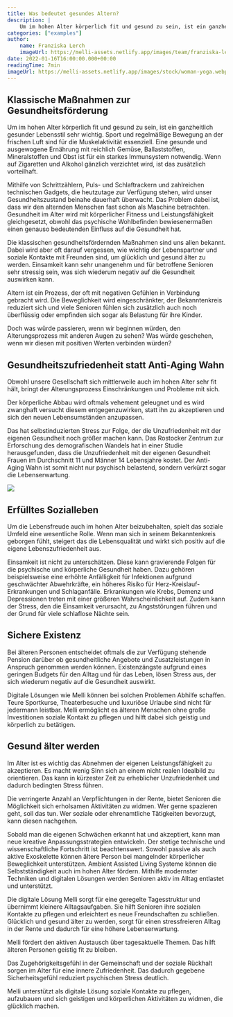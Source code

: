 ```yaml
---
title: Was bedeutet gesundes Altern?
description: |
    Um im hohen Alter körperlich fit und gesund zu sein, ist ein ganzheitlich gesunder Lebensstil sehr wichtig. Sport und regelmäßige Bewegung an der frischen Luft sind für die Muskelaktivität essenziell. Eine gesunde und ausgewogene Ernährung mit reichlich Gemüse, Ballaststoffen, Mineralstoffen und Obst ist für ein starkes Immunsystem notwendig. Wenn auf Zigaretten und Alkohol gänzlich verzichtet wird, ist das zusätzlich vorteilhaft.
categories: ["examples"]
author:
    name: Franziska Lerch
    imageUrl: https://melli-assets.netlify.app/images/team/franziska-lerch.webp
date: 2022-01-16T16:00:00.000+00:00
readingTime: 7min
imageUrl: https://melli-assets.netlify.app/images/stock/woman-yoga.webp
---
```


## Klassische Maßnahmen zur Gesundheitsförderung

Um im hohen Alter körperlich fit und gesund zu sein, ist ein ganzheitlich gesunder Lebensstil sehr wichtig. Sport und regelmäßige Bewegung an der frischen Luft sind für die Muskelaktivität essenziell. Eine gesunde und ausgewogene Ernährung mit reichlich Gemüse, Ballaststoffen, Mineralstoffen und Obst ist für ein starkes Immunsystem notwendig. Wenn auf Zigaretten und Alkohol gänzlich verzichtet wird, ist das zusätzlich vorteilhaft.

Mithilfe von Schrittzählern, Puls- und Schlaftrackern und zahlreichen technischen Gadgets, die heutzutage zur Verfügung stehen, wird unser Gesundheitszustand beinahe dauerhaft überwacht. Das Problem dabei ist, dass wir den alternden Menschen fast schon als Maschine betrachten. Gesundheit im Alter wird mit körperlicher Fitness und Leistungsfähigkeit gleichgesetzt, obwohl das psychische Wohlbefinden bewiesenermaßen einen genauso bedeutenden Einfluss auf die Gesundheit hat.

Die klassischen gesundheitsfördernden Maßnahmen sind uns allen bekannt. Dabei wird aber oft darauf vergessen, wie wichtig der Lebenspartner und soziale Kontakte mit Freunden sind, um glücklich und gesund älter zu werden. Einsamkeit kann sehr unangenehm und für betroffene Senioren sehr stressig sein, was sich wiederum negativ auf die Gesundheit auswirken kann.

Altern ist ein Prozess, der oft mit negativen Gefühlen in Verbindung gebracht wird. Die Beweglichkeit wird eingeschränkter, der Bekanntenkreis reduziert sich und viele Senioren fühlen sich zusätzlich auch noch überflüssig oder empfinden sich sogar als Belastung für ihre Kinder.

Doch was würde passieren, wenn wir beginnen würden, den Alterungsprozess mit anderen Augen zu sehen? Was würde geschehen, wenn wir diesen mit positiven Werten verbinden würden?

## Gesundheitszufriedenheit statt Anti-Aging Wahn

Obwohl unsere Gesellschaft sich mittlerweile auch im hohen Alter sehr fit hält, bringt der Alterungsprozess Einschränkungen und Probleme mit sich.

Der körperliche Abbau wird oftmals vehement geleugnet und es wird zwanghaft versucht diesem entgegenzuwirken, statt ihn zu akzeptieren und sich den neuen Lebensumständen anzupassen.

Das hat selbstinduzierten Stress zur Folge, der die Unzufriedenheit mit der eigenen Gesundheit noch größer machen kann. Das Rostocker Zentrum zur Erforschung des demografischen Wandels hat in einer Studie herausgefunden, dass die Unzufriedenheit mit der eigenen Gesundheit Frauen im Durchschnitt 11 und Männer 14 Lebensjahre kostet. Der Anti-Aging Wahn ist somit nicht nur psychisch belastend, sondern verkürzt sogar die Lebenserwartung.

![](https://melli-assets.netlify.app/stock/2.webp)

## Erfülltes Sozialleben

Um die Lebensfreude auch im hohen Alter beizubehalten, spielt das soziale Umfeld eine wesentliche Rolle. Wenn man sich in seinem Bekanntenkreis geborgen fühlt, steigert das die Lebensqualität und wirkt sich positiv auf die eigene Lebenszufriedenheit aus.

Einsamkeit ist nicht zu unterschätzen. Diese kann gravierende Folgen für die psychische und körperliche Gesundheit haben. Dazu gehören beispielsweise eine erhöhte Anfälligkeit für Infektionen aufgrund geschwächter Abwehrkräfte, ein höheres Risiko für Herz-Kreislauf-Erkrankungen und Schlaganfälle. Erkrankungen wie Krebs, Demenz und Depressionen treten mit einer größeren Wahrscheinlichkeit auf. Zudem kann der Stress, den die Einsamkeit verursacht, zu Angststörungen führen und der Grund für viele schlaflose Nächte sein.

## Sichere Existenz

Bei älteren Personen entscheidet oftmals die zur Verfügung stehende Pension darüber ob gesundheitliche Angebote und Zusatzleistungen in Anspruch genommen werden können. Existenzängste aufgrund eines geringen Budgets für den Alltag und für das Leben, lösen Stress aus, der sich wiederum negativ auf die Gesundheit auswirkt.

Digitale Lösungen wie Melli können bei solchen Problemen Abhilfe schaffen. Teure Sportkurse, Theaterbesuche und luxuriöse Urlaube sind nicht für jedermann leistbar. Melli ermöglicht es älteren Menschen ohne große Investitionen soziale Kontakt zu pflegen und hilft dabei sich geistig und körperlich zu betätigen.

## Gesund älter werden

Im Alter ist es wichtig das Abnehmen der eigenen Leistungsfähigkeit zu akzeptieren. Es macht wenig Sinn sich an einem nicht realen Idealbild zu orientieren. Das kann in kürzester Zeit zu erheblicher Unzufriedenheit und dadurch bedingten Stress führen.

Die verringerte Anzahl an Verpflichtungen in der Rente, bietet Senioren die Möglichkeit sich erholsamen Aktivitäten zu widmen. Wer gerne spazieren geht, soll das tun. Wer soziale oder ehrenamtliche Tätigkeiten bevorzugt, kann diesen nachgehen.

Sobald man die eigenen Schwächen erkannt hat und akzeptiert, kann man neue kreative Anpassungsstrategien entwickeln. Der stetige technische und wissenschaftliche Fortschritt ist beachtenswert. Sowohl passive als auch aktive Exoskelette können ältere Person bei mangelnder körperlicher Beweglichkeit unterstützen. Ambient Assisted Living Systeme können die Selbstständigkeit auch im hohen Alter fördern. Mithilfe modernster Techniken und digitalen Lösungen werden Senioren aktiv im Alltag entlastet und unterstützt.

Die digitale Lösung Melli sorgt für eine geregelte Tagesstruktur und übernimmt kleinere Alltagsaufgaben. Sie hilft Senioren ihre sozialen Kontakte zu pflegen und erleichtert es neue Freundschaften zu schließen. Glücklich und gesund älter zu werden, sorgt für einen stressfreieren Alltag in der Rente und dadurch für eine höhere Lebenserwartung.

Melli fördert den aktiven Austausch über tagesaktuelle Themen. Das hilft älteren Personen geistig fit zu bleiben.

Das Zugehörigkeitsgefühl in der Gemeinschaft und der soziale Rückhalt sorgen im Alter für eine innere Zufriedenheit. Das dadurch gegebene Sicherheitsgefühl reduziert psychischen Stress deutlich.  

Melli unterstützt als digitale Lösung soziale Kontakte zu pflegen, aufzubauen und sich geistigen und körperlichen Aktivitäten zu widmen, die glücklich machen.
